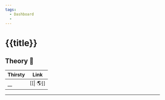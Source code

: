 ```yaml
---
tags:
  - Dashboard
  - 
---
```


# {{title}}

## Theory 🍷

| Thirsty |   Link    |
| ------- | :-------: |
| \_\_    | [[\| 🌎]] |

---
